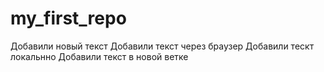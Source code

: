 ﻿# my_first_repo
Добавили новый текст
Добавили текст через браузер
Добавили тескт локальнно
Добавили текст в новой ветке